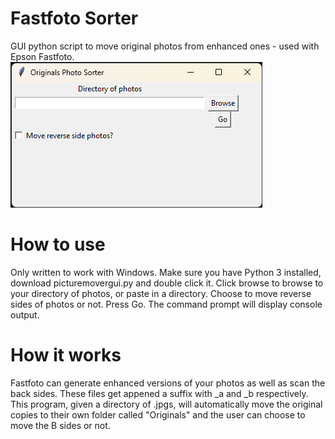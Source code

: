 # Fastfoto Sorter
GUI python script to move original photos from enhanced ones - used with Epson Fastfoto.
![Fastfoto sorter gui](./fastfotosorter.png?raw=true "FastFotoSorter")

# How to use
Only written to work with Windows. Make sure you have Python 3 installed, download picturemovergui.py and double click it. Click browse to browse to your directory of photos, or paste in a directory. Choose to move reverse sides of photos or not. Press Go. The command prompt will display console output. 

# How it works
Fastfoto can generate enhanced versions of your photos as well as scan the back sides. These files get appened a suffix with _a and _b respectively. This program, given a directory of .jpgs, will automatically move the original copies to their own folder called "Originals" and the user can choose to move the B sides or not.
